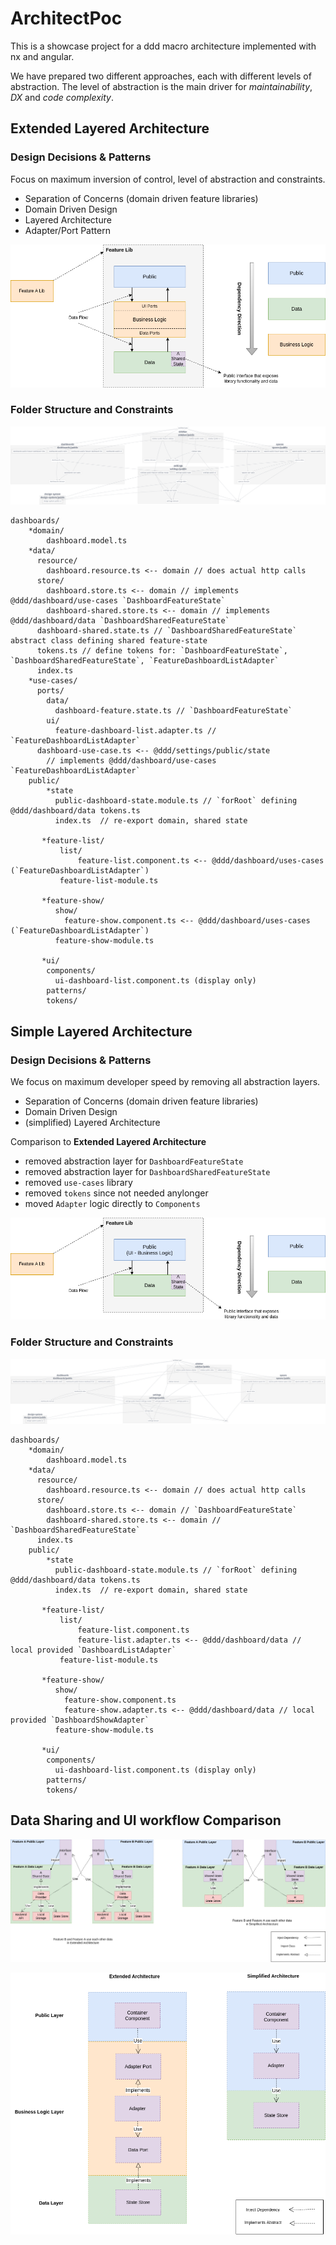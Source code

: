 # ArchitectPoc

This is a showcase project for a ddd macro architecture implemented with nx and angular.

We have prepared two different approaches, each with different levels of abstraction.
The level of abstraction is the main driver for _maintainability_, _DX_ and _code complexity_.

## Extended Layered Architecture

### Design Decisions & Patterns

Focus on maximum inversion of control, level of abstraction and constraints.

* Separation of Concerns (domain driven feature libraries)
* Domain Driven Design
* Layered Architecture
* Adapter/Port Pattern

![Lib Layers](./docs/lib-extended-layers.png)


### Folder Structure and Constraints

![Dep Graph](./docs/abstract-dep-graph.png)

```
dashboards/
    *domain/
        dashboard.model.ts
    *data/
      resource/
        dashboard.resource.ts <-- domain // does actual http calls
      store/
        dashboard.store.ts <-- domain // implements @ddd/dashboard/use-cases `DashboardFeatureState`
        dashboard-shared.store.ts <-- domain // implements @ddd/dashboard/data `DashboardSharedFeatureState`
      dashboard-shared.state.ts // `DashboardSharedFeatureState` abstract class defining shared feature-state
      tokens.ts // define tokens for: `DashboardFeatureState`, `DashboardSharedFeatureState`, `FeatureDashboardListAdapter`
      index.ts
    *use-cases/
      ports/
        data/
          dashboard-feature.state.ts // `DashboardFeatureState`
        ui/
          feature-dashboard-list.adapter.ts // `FeatureDashboardListAdapter`
      dashboard-use-case.ts <-- @ddd/settings/public/state
        // implements @ddd/dashboard/use-cases `FeatureDashboardListAdapter`
    public/
        *state
          public-dashboard-state.module.ts // `forRoot` defining @ddd/dashboard/data tokens.ts
          index.ts  // re-export domain, shared state

       *feature-list/
           list/
               feature-list.component.ts <-- @ddd/dashboard/uses-cases (`FeatureDashboardListAdapter`)
           feature-list-module.ts

       *feature-show/
          show/
            feature-show.component.ts <-- @ddd/dashboard/uses-cases (`FeatureDashboardListAdapter`)
          feature-show-module.ts

       *ui/
        components/
          ui-dashboard-list.component.ts (display only)
        patterns/
        tokens/
```

## Simple Layered Architecture

### Design Decisions & Patterns

We focus on maximum developer speed by removing all abstraction layers.

* Separation of Concerns (domain driven feature libraries)
* Domain Driven Design
* (simplified) Layered Architecture

Comparison to **Extended Layered Architecture**
* removed abstraction layer for `DashboardFeatureState`
* removed abstraction layer for `DashboardSharedFeatureState`
* removed `use-cases` library
* removed `tokens` since not needed anylonger
* moved `Adapter` logic directly to `Components`

![Lib Layers](./docs/lib-layers.png)

### Folder Structure and Constraints

![Dep Graph](./docs/simple-dep-graph.png)

```
dashboards/
    *domain/
        dashboard.model.ts
    *data/
      resource/
        dashboard.resource.ts <-- domain // does actual http calls
      store/
        dashboard.store.ts <-- domain // `DashboardFeatureState`
        dashboard-shared.store.ts <-- domain // `DashboardSharedFeatureState`
      index.ts
    public/
        *state
          public-dashboard-state.module.ts // `forRoot` defining @ddd/dashboard/data tokens.ts
          index.ts  // re-export domain, shared state

       *feature-list/
           list/
               feature-list.component.ts
               feature-list.adapter.ts <-- @ddd/dashboard/data // local provided `DashboardListAdapter`
           feature-list-module.ts

       *feature-show/
          show/
            feature-show.component.ts
            feature-show.adapter.ts <-- @ddd/dashboard/data // local provided `DashboardShowAdapter`
          feature-show-module.ts

       *ui/
        components/
          ui-dashboard-list.component.ts (display only)
        patterns/
        tokens/
```

## Data Sharing and UI workflow Comparison

![Lib Layers](./docs/lib-to-lib.png)


![Lib Layers](./docs/ui-workflow.png)
